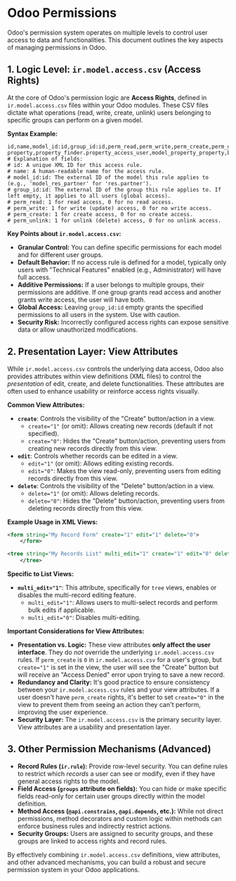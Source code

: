 # Odoo Permissions

Odoo's permission system operates on multiple levels to control user access to data and functionalities. This document outlines the key aspects of managing permissions in Odoo.

## 1. Logic Level: `ir.model.access.csv` (Access Rights)

At the core of Odoo's permission logic are **Access Rights**, defined in `ir.model.access.csv` files within your Odoo modules. These CSV files dictate what operations (read, write, create, unlink) users belonging to specific groups can perform on a given model.

**Syntax Example:**

```csv
id,name,model_id:id,group_id:id,perm_read,perm_write,perm_create,perm_unlink
property,property_finder.property_access_user,model_property_property,base.group_user,1,1,1,0
# Explanation of fields:
# id: A unique XML ID for this access rule.
# name: A human-readable name for the access rule.
# model_id:id: The external ID of the model this rule applies to (e.g., 'model_res_partner' for 'res.partner').
# group_id:id: The external ID of the group this rule applies to. If left empty, it applies to all users (global access).
# perm_read: 1 for read access, 0 for no read access.
# perm_write: 1 for write (update) access, 0 for no write access.
# perm_create: 1 for create access, 0 for no create access.
# perm_unlink: 1 for unlink (delete) access, 0 for no unlink access.
```

**Key Points about `ir.model.access.csv`:**

- **Granular Control:** You can define specific permissions for each model and for different user groups.
- **Default Behavior:** If no access rule is defined for a model, typically only users with "Technical Features" enabled (e.g., Administrator) will have full access.
- **Additive Permissions:** If a user belongs to multiple groups, their permissions are additive. If one group grants read access and another grants write access, the user will have both.
- **Global Access:** Leaving `group_id:id` empty grants the specified permissions to all users in the system. Use with caution.
- **Security Risk:** Incorrectly configured access rights can expose sensitive data or allow unauthorized modifications.

## 2\. Presentation Layer: View Attributes

While `ir.model.access.csv` controls the underlying data access, Odoo also provides attributes within view definitions (XML files) to control the _presentation_ of edit, create, and delete functionalities. These attributes are often used to enhance usability or reinforce access rights visually.

**Common View Attributes:**

- **`create`**: Controls the visibility of the "Create" button/action in a view.
  - `create="1"` (or omit): Allows creating new records (default if not specified).
  - `create="0"`: Hides the "Create" button/action, preventing users from creating new records directly from this view.
- **`edit`**: Controls whether records can be edited in a view.
  - `edit="1"` (or omit): Allows editing existing records.
  - `edit="0"`: Makes the view read-only, preventing users from editing records directly from this view.
- **`delete`**: Controls the visibility of the "Delete" button/action in a view.
  - `delete="1"` (or omit): Allows deleting records.
  - `delete="0"`: Hides the "Delete" button/action, preventing users from deleting records directly from this view.

**Example Usage in XML Views:**

```xml
<form string="My Record Form" create="1" edit="1" delete="0">
    </form>

<tree string="My Records List" multi_edit="1" create="1" edit="0" delete="0">
    </tree>
```

**Specific to List Views:**

- **`multi_edit="1"`**: This attribute, specifically for `tree` views, enables or disables the multi-record editing feature.
  - `multi_edit="1"`: Allows users to multi-select records and perform bulk edits if applicable.
  - `multi_edit="0"`: Disables multi-editing.

**Important Considerations for View Attributes:**

- **Presentation vs. Logic:** These view attributes **only affect the user interface**. They do _not_ override the underlying `ir.model.access.csv` rules. If `perm_create` is `0` in `ir.model.access.csv` for a user's group, but `create="1"` is set in the view, the user will see the "Create" button but will receive an "Access Denied" error upon trying to save a new record.
- **Redundancy and Clarity:** It's good practice to ensure consistency between your `ir.model.access.csv` rules and your view attributes. If a user doesn't have `perm_create` rights, it's better to set `create="0"` in the view to prevent them from seeing an action they can't perform, improving the user experience.
- **Security Layer:** The `ir.model.access.csv` is the primary security layer. View attributes are a usability and presentation layer.

## 3\. Other Permission Mechanisms (Advanced)

- **Record Rules (`ir.rule`):** Provide row-level security. You can define rules to restrict which _records_ a user can see or modify, even if they have general access rights to the model.
- **Field Access (`groups` attribute on fields):** You can hide or make specific fields read-only for certain user groups directly within the model definition.
- **Method Access (`@api.constrains`, `@api.depends`, etc.):** While not direct permissions, method decorators and custom logic within methods can enforce business rules and indirectly restrict actions.
- **Security Groups:** Users are assigned to security groups, and these groups are linked to access rights and record rules.

By effectively combining `ir.model.access.csv` definitions, view attributes, and other advanced mechanisms, you can build a robust and secure permission system in your Odoo applications.

```

```
